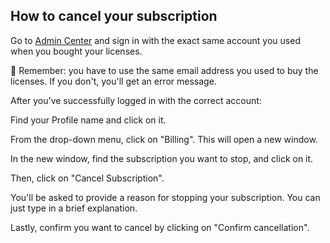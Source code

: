 ## How to cancel your subscription

<p class="no-margin">Go to <a href="https://admin.teams-pro.com/" target="_blank" class="admin-center-content-link">Admin Center</a> and sign in with the exact same account you used when you bought your licenses.</p>
<p class="no-margin"></p>
<p class="no-margin">🚨 Remember: you have to use the same email address you used to buy the licenses. If you don't, you'll get an error message.</p>
<p class="no-margin"></p>
<p class="no-margin">After you've successfully logged in with the correct account:</p>
<p class="no-margin"></p>
<p class="no-margin">Find your Profile name and click on it.</p>
<p class="no-margin"></p>
<p class="no-margin">From the drop-down menu, click on "Billing". This will open a new window.</p>
<p class="no-margin"></p>
<p class="no-margin">In the new window, find the subscription you want to stop, and click on it.</p>
<p class="no-margin"></p>
<p class="no-margin">Then, click on "Cancel Subscription".</p>
<p class="no-margin"></p>
<p class="no-margin">You'll be asked to provide a reason for stopping your subscription. You can just type in a brief explanation.</p>
<p class="no-margin"></p>
<p class="no-margin">Lastly, confirm you want to cancel by clicking on "Confirm cancellation".</p>
<p class="no-margin"></p>



 

